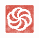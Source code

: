 <a  href="https://www.codewars.com/users/nietus"><img src="src/2dcf20cc-5a26-11e4-89fb-62b861e5b29c.png"></a>